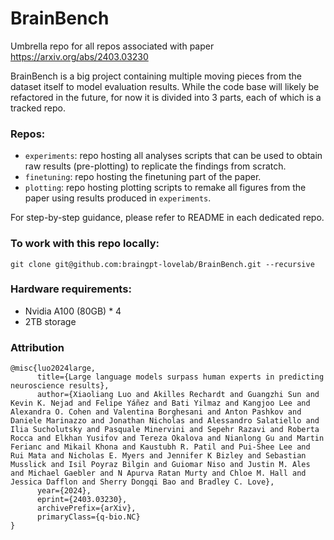 # BrainBench
Umbrella repo for all repos associated with paper https://arxiv.org/abs/2403.03230

BrainBench is a big project containing multiple moving pieces from the dataset itself to model evaluation results. While the code base will likely be refactored in the future, for now it is divided into 3
parts, each of which is a tracked repo. 

### Repos:
- `experiments`: repo hosting all analyses scripts that can be used to obtain raw results (pre-plotting) to replicate the findings from scratch.
- `finetuning`: repo hosting the finetuning part of the paper.
- `plotting`: repo hosting plotting scripts to remake all figures from the paper using results produced in `experiments`.

For step-by-step guidance, please refer to README in each dedicated repo.

### To work with this repo locally:
```
git clone git@github.com:braingpt-lovelab/BrainBench.git --recursive
```

### Hardware requirements:
- Nvidia A100 (80GB) * 4
- 2TB storage

### Attribution
```
@misc{luo2024large,
      title={Large language models surpass human experts in predicting neuroscience results}, 
      author={Xiaoliang Luo and Akilles Rechardt and Guangzhi Sun and Kevin K. Nejad and Felipe Yáñez and Bati Yilmaz and Kangjoo Lee and Alexandra O. Cohen and Valentina Borghesani and Anton Pashkov and Daniele Marinazzo and Jonathan Nicholas and Alessandro Salatiello and Ilia Sucholutsky and Pasquale Minervini and Sepehr Razavi and Roberta Rocca and Elkhan Yusifov and Tereza Okalova and Nianlong Gu and Martin Ferianc and Mikail Khona and Kaustubh R. Patil and Pui-Shee Lee and Rui Mata and Nicholas E. Myers and Jennifer K Bizley and Sebastian Musslick and Isil Poyraz Bilgin and Guiomar Niso and Justin M. Ales and Michael Gaebler and N Apurva Ratan Murty and Chloe M. Hall and Jessica Dafflon and Sherry Dongqi Bao and Bradley C. Love},
      year={2024},
      eprint={2403.03230},
      archivePrefix={arXiv},
      primaryClass={q-bio.NC}
}
```
